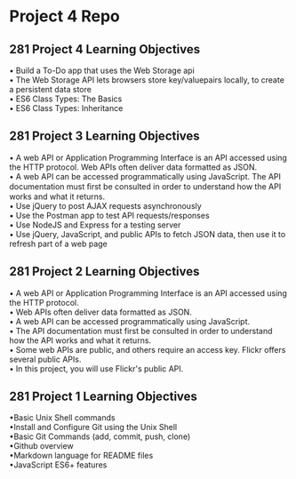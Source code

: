 # Project 4 Repo

<h2> 281 Project 4 Learning Objectives </h2>

• Build a To-Do app that uses the Web Storage api <br>
• The Web Storage API lets browsers store key/valuepairs locally, to create a persistent data store <br>
• ES6 Class Types: The Basics <br>
• ES6 Class Types: Inheritance <br>


<h2> 281 Project 3 Learning Objectives </h2>

• A web API or Application Programming Interface is an API accessed using the HTTP protocol. Web APIs often deliver data formatted as JSON. <br>
• A web API can be accessed programmatically using JavaScript. The API documentation must ﬁrst be consulted in order to understand how the API works and what it returns.  <br>
• Use jQuery to post AJAX requests asynchronously  <br>
• Use the Postman app to test API requests/responses  <br>
• Use NodeJS and Express for a testing server  <br>
• Use jQuery, JavaScript, and public APIs to fetch JSON data, then use it to refresh part of a web page <br>


<h2> 281 Project 2 Learning Objectives </h2>

• A web API or Application Programming Interface is an API
accessed using the HTTP protocol.<br>
• Web APIs often deliver data formatted as JSON.
<br>
• A web API can be accessed programmatically using
JavaScript.
<br>
• The API documentation must first be consulted in order to
understand how the API works and what it returns.
<br>
• Some web APIs are public, and others require an access key.
Flickr offers several public APIs.
<br>
• In this project, you will use Flickr's public API.

<h2> 281 Project 1 Learning Objectives </h2>

•Basic Unix Shell commands<br>
•Install and Configure Git using the Unix Shell<br>
•Basic Git Commands (add, commit, push, clone)<br>
•Github overview<br>
•Markdown language for README files<br>
•JavaScript ES6+ features<br>
